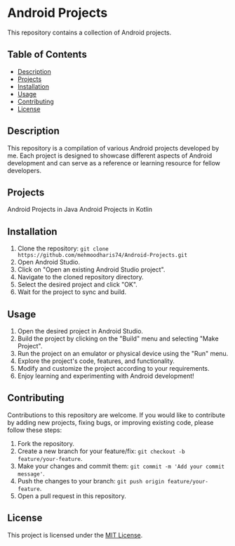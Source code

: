 # Android Projects

This repository contains a collection of Android projects.

## Table of Contents

- [Description](#description)
- [Projects](#projects)
- [Installation](#installation)
- [Usage](#usage)
- [Contributing](#contributing)
- [License](#license)

## Description

This repository is a compilation of various Android projects developed by me. Each project is designed to showcase different aspects of Android development and can serve as a reference or learning resource for fellow developers.

## Projects

Android Projects in Java
Android Projects in Kotlin

## Installation

1. Clone the repository: `git clone https://github.com/mehmoodharis74/Android-Projects.git`
2. Open Android Studio.
3. Click on "Open an existing Android Studio project".
4. Navigate to the cloned repository directory.
5. Select the desired project and click "OK".
6. Wait for the project to sync and build.

## Usage

1. Open the desired project in Android Studio.
2. Build the project by clicking on the "Build" menu and selecting "Make Project".
3. Run the project on an emulator or physical device using the "Run" menu.
4. Explore the project's code, features, and functionality.
5. Modify and customize the project according to your requirements.
6. Enjoy learning and experimenting with Android development!

## Contributing

Contributions to this repository are welcome. If you would like to contribute by adding new projects, fixing bugs, or improving existing code, please follow these steps:

1. Fork the repository.
2. Create a new branch for your feature/fix: `git checkout -b feature/your-feature`.
3. Make your changes and commit them: `git commit -m 'Add your commit message'`.
4. Push the changes to your branch: `git push origin feature/your-feature`.
5. Open a pull request in this repository.

## License

This project is licensed under the [MIT License](LICENSE).
